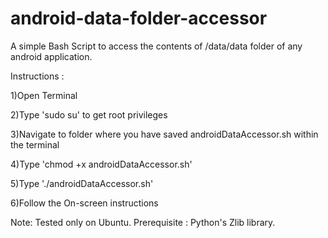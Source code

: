 android-data-folder-accessor
============================

A simple Bash Script to access the contents of /data/data folder of any android application.


Instructions :

1)Open Terminal

2)Type 'sudo su' to get root privileges

3)Navigate to folder where you have saved androidDataAccessor.sh within the terminal

4)Type 'chmod +x androidDataAccessor.sh'

5)Type './androidDataAccessor.sh'

6)Follow the On-screen instructions



Note: Tested only on Ubuntu. Prerequisite : Python's Zlib library. 
